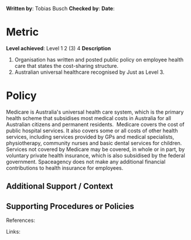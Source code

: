 **Written by**: Tobias Busch
**Checked by**:
**Date**:

# Metric

**Level achieved**: Level 1 2 (3) 4
**Description**
1.  Organisation has written and posted public policy on employee health care that states the cost-sharing structure. 
2.  Australian universal healthcare recognised by Just as Level 3. 

# Policy

Medicare is Australia's universal health care system, which is the primary health scheme that subsidises most medical costs in Australia for all Australian citizens and permanent residents. 
Medicare covers the cost of public hospital services. It also covers some or all costs of other health services, including services provided by GPs and medical specialists, physiotherapy, community nurses and basic dental services for children. 
Services not covered by Medicare may be covered, in whole or in part, by voluntary private health insurance, which is also subsidised by the federal government.
Spaceagency does not make any additional financial contributions to health insurance for employees.

## Additional Support / Context

## Supporting Procedures or Policies


References:


Links: